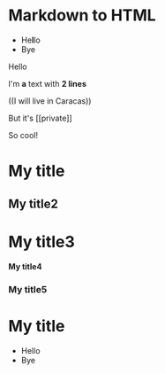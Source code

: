 # Markdown to HTML
- He**l**lo
- Bye

Hello

I'm **a** text
with __2 lines__

((I will live in Caracas))

But it's [[private]]

So cool!

# My title
## My title2
# My title3
#### My title4
### My title5

# My title
- Hello
- Bye